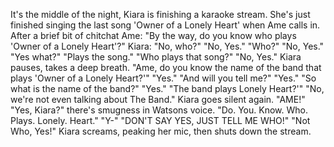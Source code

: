 It's the middle of the night, Kiara is finishing a karaoke stream. She's just finished singing the last song 'Owner of a Lonely Heart' when Ame calls in. After a brief bit of chitchat
Ame: "By the way, do you know who plays 'Owner of a Lonely Heart'?"
Kiara: "No, who?"
"No, Yes." "Who?" "No, Yes." "Yes what?" "Plays the song." "Who plays that song?" "No, Yes." Kiara pauses, takes a deep breath. "Ame, do you know the name of the band that plays 'Owner of a Lonely Heart?'" "Yes." "And will you tell me?" "Yes." "So what is the name of the band?" "Yes." "The band plays Lonely Heart?'" "No, we're not even talking about The Band." Kiara goes silent again. "AME!" "Yes, Kiara?" there's smugness in Watsons voice. "Do. You. Know. Who. Plays. Lonely. Heart." "Y-" "DON'T SAY YES, JUST TELL ME WHO!" "Not Who, Yes!" Kiara screams, peaking her mic, then shuts down the stream.